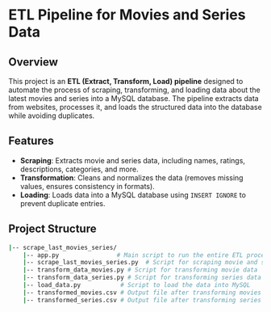 # ETL Pipeline for Movies and Series Data

## Overview

This project is an **ETL (Extract, Transform, Load) pipeline** designed to automate the process of scraping, transforming, and loading data about the latest movies and series into a MySQL database. The pipeline extracts data from websites, processes it, and loads the structured data into the database while avoiding duplicates.

## Features

- **Scraping**: Extracts movie and series data, including names, ratings, descriptions, categories, and more.
- **Transformation**: Cleans and normalizes the data (removes missing values, ensures consistency in formats).
- **Loading**: Loads data into a MySQL database using `INSERT IGNORE` to prevent duplicate entries.

## Project Structure

```bash
|-- scrape_last_movies_series/
    |-- app.py                # Main script to run the entire ETL process
    |-- scrape_last_movies_series.py  # Script for scraping movie and series data
    |-- transform_data_movies.py # Script for transforming movie data
    |-- transform_data_series.py # Script for transforming series data
    |-- load_data.py           # Script to load the data into MySQL
    |-- transformed_movies.csv # Output file after transforming movies
    |-- transformed_series.csv # Output file after transforming series
